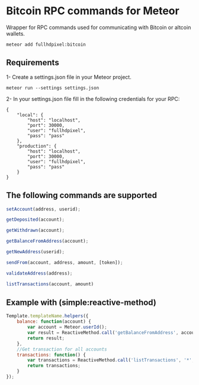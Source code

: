 # Bitcoin RPC commands for Meteor

Wrapper for RPC commands used for communicating with Bitcoin or altcoin wallets.
```
meteor add fullhdpixel:bitcoin
```


## Requirements

1- Create a settings.json file in your Meteor project.

```
meteor run --settings settings.json
```

2- In your settings.json file fill in the following credentials for your RPC:

```
{
    "local": {
        "host": "localhost",
        "port": 30000,
        "user": "fullhdpixel",
        "pass": "pass"
    },
    "production": {
        "host": "localhost",
        "port": 30000,
        "user": "fullhdpixel",
        "pass": "pass"
    }
}
```

## The following commands are supported
```javascript
setAccount(address, userid);
``` 

```javascript
getDeposited(account);
```

```javascript
getWithdrawn(account);
```

```javascript
getBalanceFromAddress(account);
```

```javascript
getNewAddress(userid);
```

```javascript
sendFrom(account, address, amount, [token]);
```

```javascript
validateAddress(address);
```

```javascript
listTransactions(account, amount)
```


## Example with (simple:reactive-method)

```javascript
Template.templateName.helpers({
    balance: function(account) {
        var account = Meteor.userId();
        var result = ReactiveMethod.call('getBalanceFromAddress', account);
        return result;
    },
    //Get transaction for all accounts
    transactions: function() {
        var transactions = ReactiveMethod.call('listTransactions', '*', 25);
        return transactions;
    }
});
```
